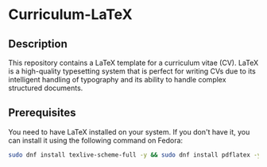 # Curriculum-LaTeX

## Description
This repository contains a LaTeX template for a curriculum vitae (CV). LaTeX is a high-quality typesetting system that is perfect for writing CVs due to its intelligent handling of typography and its ability to handle complex structured documents.

## Prerequisites
You need to have LaTeX installed on your system. If you don't have it, you can install it using the following command on Fedora:

```bash
sudo dnf install texlive-scheme-full -y && sudo dnf install pdflatex -y && sudo dnf install latexmk -y

